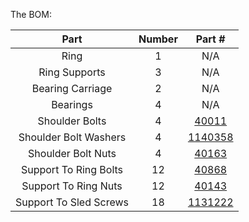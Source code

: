 The BOM:

|  Part                |   Number   |    Part #   |
|:--------------------:|:----------:|:-----------:|
|Ring                  |     1      |      N/A    |
|Ring Supports         |     3      |      N/A    |
|Bearing Carriage      |     2      |      N/A    |
|Bearings              |     4      |      N/A    |
|Shoulder Bolts         |     4      |[40011](https://www.fastenal.com/products/details/40011)|
|Shoulder Bolt Washers  |     4      |[1140358](https://www.fastenal.com/products/details/1140358)|
|Shoulder Bolt Nuts     |     4      |[40163](https://www.fastenal.com/products/details/40163)|
|Support To Ring Bolts |    12      |[40868](https://www.fastenal.com/products/details/40868)|
|Support To Ring Nuts  |    12      |[40143](https://www.fastenal.com/products/details/40143)|
|Support To Sled Screws|    18      |[1131222](https://www.fastenal.com/products/details/1131222)|
